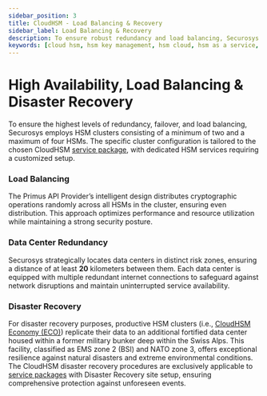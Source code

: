 ```yaml
---
sidebar_position: 3
title: CloudHSM - Load Balancing & Recovery
sidebar_label: Load Balancing & Recovery
description: To ensure robust redundancy and load balancing, Securosys utilizes HSM clusters across multiple data centers, including a fortified disaster recovery site in the Swiss Alps.
keywords: [cloud hsm, hsm key management, hsm cloud, hsm as a service, cloud based hsm, hsm digital signature, hsm services, hsm service, what is cloud hsm, hsm signing, hsm pki, hsm encryption, code signing hsm, hsm key, code signing service, hsm code signing, cloud code signing, cloud encryption key management, cloud hardware security module, cloudhsm vs kms, code signing certificate, key management hsm, microsoft encryption key management, hsm aws, document signing services, code signing, hsm providers, code signing as a service, aws cloudhsm documentation, hsm pricing]
---
```


# High Availability, Load Balancing & Disaster Recovery

To ensure the highest levels of redundancy, failover, and load balancing, Securosys employs HSM clusters consisting of a minimum of two and a maximum of four HSMs. The specific cluster configuration is tailored to the chosen CloudHSM [service package](../Packages/overview.md), with dedicated HSM services requiring a customized setup.

### Load Balancing

The Primus API Provider’s intelligent design distributes cryptographic operations randomly across all HSMs in the cluster, ensuring even distribution. This approach optimizes performance and resource utilization while maintaining a strong security posture.

### Data Center Redundancy

Securosys strategically locates data centers in distinct risk zones, ensuring a distance of at least **20** kilometers between them. Each data center is equipped with multiple redundant internet connections to safeguard against network disruptions and maintain uninterrupted service availability.

### Disaster Recovery

For disaster recovery purposes, productive HSM clusters (i.e., [CloudHSM Economy (ECO)](../Packages/economy)) replicate their data to an additional fortified data center housed within a former military bunker deep within the Swiss Alps. This facility, classified as EMS zone 2 (BSI) and NATO zone 3, offers exceptional resilience against natural disasters and extreme environmental conditions. The CloudHSM disaster recovery procedures are exclusively applicable to [service packages](../Packages/overview.md) with Disaster Recovery site setup, ensuring comprehensive protection against unforeseen events.